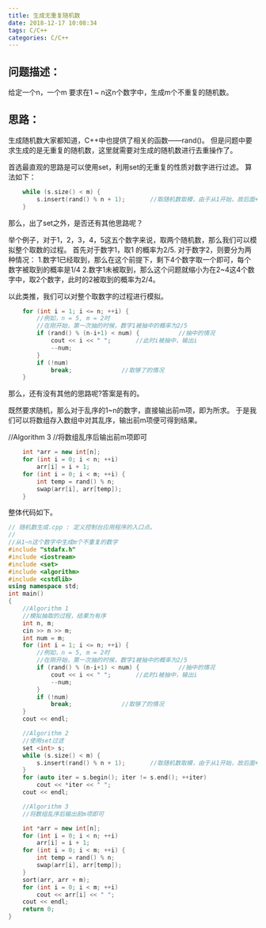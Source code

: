 ```yaml
---
title: 生成无重复随机数
date: 2018-12-17 10:08:34
tags: C/C++
categories: C/C++
---
```

## 问题描述：
给定一个n，一个m
要求在1 ~ n这n个数字中，生成m个不重复的随机数。

## 思路：
生成随机数大家都知道，C++中也提供了相关的函数——rand()。
但是问题中要求生成的是无重复的随机数，这里就需要对生成的随机数进行去重操作了。

首选最直观的思路是可以使用set，利用set的无重复的性质对数字进行过滤。
算法如下：

```c++
	while (s.size() < m) {
		s.insert(rand() % n + 1);		//取随机数取模，由于从1开始，故后面+1
	}
```

那么，出了set之外，是否还有其他思路呢？

举个例子，对于1，2，3，4，5这五个数字来说，取两个随机数，那么我们可以模拟整个取数的过程。
首先对于数字1，取1 的概率为2/5.
对于数字2，则要分为两种情况：
1.数字1已经取到，那么在这个前提下，剩下4个数字取一个即可，每个数字被取到的概率是1/4
2.数字1未被取到，那么这个问题就缩小为在2~4这4个数字中，取2个数字，此时的2被取到的概率为2/4。

以此类推，我们可以对整个取数字的过程进行模拟。

```c++
	for (int i = 1; i <= n; ++i) {
		//例如，n = 5, m = 2时
		//在刚开始，第一次抽的时候，数字1被抽中的概率为2/5
		if (rand() % (n-i+1) < num) {			//抽中的情况
			cout << i << " ";		//此时i被抽中，输出i
			--num;
		}
		if (!num)
			break;				//取够了的情况
	}
```

那么，还有没有其他的思路呢?答案是有的。

既然要求随机，那么对于乱序的1~n的数字，直接输出前m项，即为所求。
于是我们可以将数组存入数组中对其乱序，输出前m项便可得到结果。

//Algorithm 3 
	//将数组乱序后输出前m项即可

```c++
	int *arr = new int[n];
	for (int i = 0; i < n; ++i)
		arr[i] = i + 1;
	for (int i = 0; i < m; ++i) {
		int temp = rand() % n;
		swap(arr[i], arr[temp]);
	}
```

整体代码如下。

```c++
// 随机数生成.cpp : 定义控制台应用程序的入口点。
//
//从1~n这个数字中生成m个不重复的数字
#include "stdafx.h"
#include <iostream>
#include <set>
#include <algorithm>
#include <cstdlib>
using namespace std;
int main()
{
	//Algorithm 1
	//模拟抽取的过程，结果为有序
	int n, m;
	cin >> n >> m;
	int num = m;
	for (int i = 1; i <= n; ++i) {
		//例如，n = 5, m = 2时
		//在刚开始，第一次抽的时候，数字1被抽中的概率为2/5
		if (rand() % (n-i+1) < num) {			//抽中的情况
			cout << i << " ";		//此时i被抽中，输出i
			--num;
		}
		if (!num)
			break;				//取够了的情况
	}
	cout << endl;

	//Algorithm 2 
	//使用set过滤
	set <int> s;
	while (s.size() < m) {
		s.insert(rand() % n + 1);		//取随机数取模，由于从1开始，故后面+1
	}
	for (auto iter = s.begin(); iter != s.end(); ++iter)
		cout << *iter << " ";
	cout << endl;

	//Algorithm 3 
	//将数组乱序后输出前m项即可

	int *arr = new int[n];
	for (int i = 0; i < n; ++i)
		arr[i] = i + 1;
	for (int i = 0; i < m; ++i) {
		int temp = rand() % n;
		swap(arr[i], arr[temp]);
	}
	sort(arr, arr + m);
	for (int i = 0; i < m; ++i)
		cout << arr[i] << " ";
	cout << endl;
    return 0;
}


```
